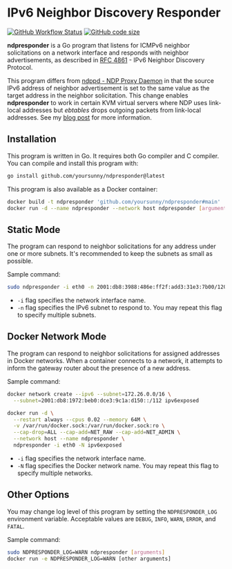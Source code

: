 # IPv6 Neighbor Discovery Responder

[![GitHub Workflow Status](https://img.shields.io/github/workflow/status/yoursunny/ndpresponder/build)](https://github.com/yoursunny/ndpresponder/actions) [![GitHub code size](https://img.shields.io/github/languages/code-size/yoursunny/ndpresponder?style=flat&logo=GitHub)](https://github.com/yoursunny/ndpresponder)

**ndpresponder** is a Go program that listens for ICMPv6 neighbor solicitations on a network interface and responds with neighbor advertisements, as described in [RFC 4861](https://tools.ietf.org/html/rfc4861) - IPv6 Neighbor Discovery Protocol.

This program differs from [ndppd - NDP Proxy Daemon](https://github.com/DanielAdolfsson/ndppd) in that the source IPv6 address of neighbor advertisement is set to the same value as the target address in the neighbor solicitation.
This change enables **ndpresponder** to work in certain KVM virtual servers where NDP uses link-local addresses but *ebtables* drops outgoing packets from link-local addresses.
See my [blog post](https://yoursunny.com/t/2021/ndpresponder/) for more information.

## Installation

This program is written in Go.
It requires both Go compiler and C compiler.
You can compile and install this program with:

```bash
go install github.com/yoursunny/ndpresponder@latest
```

This program is also available as a Docker container:

```bash
docker build -t ndpresponder 'github.com/yoursunny/ndpresponder#main'
docker run -d --name ndpresponder --network host ndpresponder [arguments]
```

## Static Mode

The program can respond to neighbor solicitations for any address under one or more subnets.
It's recommended to keep the subnets as small as possible.

Sample command:

```bash
sudo ndpresponder -i eth0 -n 2001:db8:3988:486e:ff2f:add3:31e3:7b00/120
```

* `-i` flag specifies the network interface name.
* `-n` flag specifies the IPv6 subnet to respond to.
  You may repeat this flag to specify multiple subnets.

## Docker Network Mode

The program can respond to neighbor solicitations for assigned addresses in Docker networks.
When a container connects to a network, it attempts to inform the gateway router about the presence of a new address.

Sample command:

```bash
docker network create --ipv6 --subnet=172.26.0.0/16 \
  --subnet=2001:db8:1972:beb0:dce3:9c1a:d150::/112 ipv6exposed

docker run -d \
  --restart always --cpus 0.02 --memory 64M \
  -v /var/run/docker.sock:/var/run/docker.sock:ro \
  --cap-drop=ALL --cap-add=NET_RAW --cap-add=NET_ADMIN \
  --network host --name ndpresponder \
  ndpresponder -i eth0 -N ipv6exposed
```

* `-i` flag specifies the network interface name.
* `-N` flag specifies the Docker network name.
  You may repeat this flag to specify multiple networks.

## Other Options

You may change log level of this program by setting the `NDPRESPONDER_LOG` environment variable.
Acceptable values are `DEBUG`, `INFO`, `WARN`, `ERROR`, and `FATAL`.

Sample command:

```bash
sudo NDPRESPONDER_LOG=WARN ndpresponder [arguments]
docker run -e NDPRESPONDER_LOG=WARN [other arguments]
```
